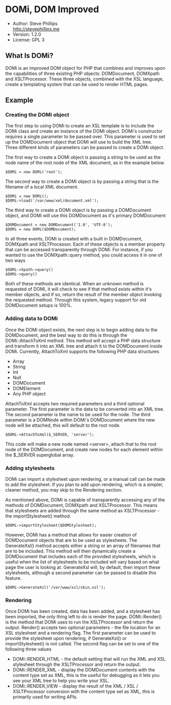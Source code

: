 DOMi, DOM Improved
===============================================================================

* Author: Steve Phillips  
  <http://stevephillips.me>
* Version: 1.2.0
* License: GPL 3

What Is DOMi?
-------------------------------------------------------------------------------
DOMi is an improved DOM object for PHP that combines and improves upon the 
capabilities of three existing PHP objects: DOMDocument, DOMXpath and 
XSLTProcessor. These three objects, combined with the XSL language, create a
templating system that can be used to render HTML pages.

Example
-------------------------------------------------------------------------------

### Creating the DOMi object

The first step to using DOMi to create an XSL template is to include the DOMi 
class and create an instance of the DOMi object. DOMi's constructor requires a 
single parameter to be passed over. This parameter is used to set up the 
DOMDocument object that DOMi will use to build the XML tree. Three different 
kinds of parameters can be passed to create a DOMi object.

The first way to create a DOMi object is passing a string to be used as the 
node name of the root node of the XML document, as in the example below.

    $DOMi = new DOMi('root');

The second way to create a DOMi object is by passing a string that is the 
filename of a local XML document.

    $DOMi = new DOMi();
    $DOMi->load('/var/www/xml/document.xml');

The third way to create a DOMi object is by passing a DOMDocument object, and 
DOMi will use this DOMDocument as it's primary DOMDocument

    $DOMDocument = new DOMDocument('1.0', 'UTF-8');
    $DOMi = new DOMi($DOMDocument);

In all three events, DOMi is created with a built in DOMDocument, DOMXpath and 
XSLTProcessor. Each of these objects is a member property that can be accessed 
transparently through DOMi. For instance, if you wanted to use the 
DOMXpath::query method, you could access it in one of two ways

    $DOMi->Xpath->query()
    $DOMi->query()

Both of these methods are identical. When an unknown method is requested of 
DOMi, it will check to see if that method exists within it's member objects, 
and if so, return the result of the member object invoking the requested method. 
Through this system, legacy support for old DOMDocument setups is 100%.

### Adding data to DOMi

Once the DOMi object exists, the next step is to begin adding data to the 
DOMDocument, and the best way to do this is through the DOMi::AttachToXml 
method. This method will accept a PHP data structure and transform it into an 
XML tree and attach it to the DOMDocument inside DOMi. Currently, 
AttachToXml supports the following PHP data structures

* Array
* String
* Int
* Null
* DOMDocument
* DOMElement
* Any PHP object

AttachToXml accepts two required parameters and a third optional parameter. The 
first parameter is the data to be converted into an XML tree. The second 
parameter is the name to be used for the node. The third parameter is a DOMNode 
within DOMi's DOMDocument where the new node will be attached, this will default
to the root node.

    $DOMi->AttachToXml($_SERVER, 'server');

This code will make a new node named &lt;server&gt;, attach that to the root 
node of the DOMDocument, and create new nodes for each element within the 
$_SERVER superglobal array.

### Adding stylesheets

DOMi can import a stylesheet upon rendering, or a manual call can be made to 
add the stylesheet. If you plan to add upon rendering, which is a simpler, 
cleaner method, you may skip to the Rendering section.

As mentioned above, DOMi is capable of transparently accessing any of the 
methods of DOMDocument, DOMXpath and XSLTProcessor. This means that stylesheets
are added through the same method as XSLTProcessor - the importStylesheet() 
method.

    $DOMi->importStylesheet($DOMStylesheet);

However, DOMi has a method that allows for easier creation of DOMDocument 
objects that are to be used as stylesheets. The GenerateXsl() method accepts 
either a string or an array of filenames that are to be included. This method
will then dynamically create a DOMDocument that includes each of the provided
stylesheets, which is useful when the list of stylesheets to be included will
vary based on what page the user is looking at. GenerateXsl will, by default,
then import these stylesheets, although a second parameter can be passed to
disable this feature.

    $DOMi->GenerateXsl('/var/www/xsl/skin.xsl');

### Rendering

Once DOMi has been created, data has been added, and a stylesheet has been 
imported, the only thing left to do is render the page. DOMi::Render() is the 
method that DOMi uses to run the XSLTProcessor and return the output. 
Render() accepts two optional parameters - the file location for an XSL 
stylesheet and a rendering flag. The first parameter can be used to provide 
the stylesheet upon rendering, if GenerateXsl() or importStylesheet() is not 
called. The second flag can be set to one of the following three values

* DOMi::RENDER_HTML - the default setting that will run the XML and XSL 
  stylesheet through the XSLTProcessor and return the output.
* DOMi::RENDER_XML - display the DOMDocument contents with the content type set
  as XML, this is the useful for debugging as it lets you see your XML tree to 
  help you write your XSL.
* DOMi::RENDER_VIEW - display the result of the XML / XSL / XSLTProcessor 
  conversion with the content type set as XML, this is primarily used for 
  writing APIs.

